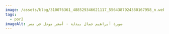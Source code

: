 ```yaml
---
image: /assets/blog/310076361_488529346621117_5564387924380167958_n.webp
tags:
  - por2
imageAlt: صورة أبراهيم جمال ببدلة - أصغر مودل في مصر
---
```


